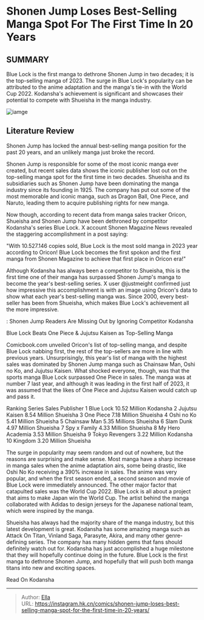 # Shonen Jump Loses Best-Selling Manga Spot For The First Time In 20 Years


## SUMMARY 



  Blue Lock is the first manga to dethrone Shonen Jump in two decades; it is the top-selling manga of 2023.   The surge in Blue Lock&#39;s popularity can be attributed to the anime adaptation and the manga&#39;s tie-in with the World Cup 2022.   Kodansha&#39;s achievement is significant and showcases their potential to compete with Shueisha in the manga industry.  

![iamge](https://static1.srcdn.com/wordpress/wp-content/uploads/2023/10/shonen-jump-manga.jpg)

## Literature Review

Shonen Jump has locked the annual best-selling manga position for the past 20 years, and an unlikely manga just broke the record.




Shonen Jump is responsible for some of the most iconic manga ever created, but recent sales data shows the iconic publisher lost out on the top-selling manga spot for the first time in two decades. Shueisha and its subsidiaries such as Shonen Jump have been dominating the manga industry since its founding in 1925. The company has put out some of the most memorable and iconic manga, such as Dragon Ball, One Piece, and Naruto, leading them to acquire publishing rights for new manga.




Now though, according to recent data from manga sales tracker Oricon, Shueisha and Shonen Jump have been dethroned by competitor Kodansha&#39;s series Blue Lock. X account Shonen Magazine News revealed the staggering accomplishment in a post saying:



&#34;With 10.527.146 copies sold, Blue Lock is the most sold manga in 2023 year according to Oricon! Blue Lock becomes the first spokon and the first manga from Shonen Magazine to achieve that first place in Oricon era!&#34;





 

Although Kodansha has always been a competitor to Shueisha, this is the first time one of their manga has surpassed Shonen Jump&#39;s manga to become the year&#39;s best-selling series. X user @justmeight confirmed just how impressive this accomplishment is with an image using Oricon&#39;s data to show what each year&#39;s best-selling manga was. Since 2000, every best-seller has been from Shueisha, which makes Blue Lock&#39;s achievement all the more impressive.




 : Shonen Jump Readers Are Missing Out by Ignoring Competitor Kodansha


 Blue Lock Beats One Piece &amp; Jujutsu Kaisen as Top-Selling Manga 

 

Comicbook.com unveiled Oricon&#39;s list of top-selling manga, and despite Blue Lock nabbing first, the rest of the top-sellers are more in line with previous years. Unsurprisingly, this year&#39;s list of manga with the highest sales was dominated by Shonen Jump manga such as Chainsaw Man, Oshi no Ko, and Jujutsu Kaisen. What shocked everyone, though, was that the sports manga Blue Lock surpassed One Piece in sales. The manga was at number 7 last year, and although it was leading in the first half of 2023, it was assumed that the likes of One Piece and Jujutsu Kaisen would catch up and pass it.

 Ranking  Series  Sales  Publisher   1  Blue Lock  10.52 Million  Kodansha   2  Jujutsu Kaisen  8.54 Million  Shueisha   3  One Piece  7.18 Million  Shueisha   4  Oshi no Ko  5.41 Million  Shueisha   5  Chainsaw Man  5.35 Millions  Shueisha   6  Slam Dunk  4.97 Million  Shueisha   7  Spy x Family  4.33 Million  Shueisha   8  My Hero Academia  3.53 Million  Shueisha   9  Tokyo Revengers  3.22 Million  Kodansha   10  Kingdom  3.20 Million  Shueisha   






The surge in popularity may seem random and out of nowhere, but the reasons are surprising and make sense. Most manga have a sharp increase in manga sales when the anime adaptation airs, some being drastic, like Oshi No Ko receiving a 390% increase in sales. The anime was very popular, and when the first season ended, a second season and movie of Blue Lock were immediately announced. The other major factor that catapulted sales was the World Cup 2022. Blue Lock is all about a project that aims to make Japan win the World Cup. The artist behind the manga collaborated with Adidas to design jerseys for the Japanese national team, which were inspired by the manga.


 

Shueisha has always had the majority share of the manga industry, but this latest development is great. Kodansha has some amazing manga such as Attack On Titan, Vinland Saga, Parasyte, Akira, and many other genre-defining series. The company has many hidden gems that fans should definitely watch out for. Kodansha has just accomplished a huge milestone that they will hopefully continue doing in the future. Blue Lock is the first manga to dethrone Shonen Jump, and hopefully that will push both manga titans into new and exciting spaces.




Read On Kodansha



---

> Author: [Ella](https://instagram.hk.cn/)  
> URL: https://instagram.hk.cn/comics/shonen-jump-loses-best-selling-manga-spot-for-the-first-time-in-20-years/  

